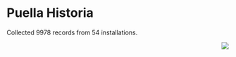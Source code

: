 # Puella Historia

Collected 9978 records from 54 installations.

<p align="right"><img src="https://xn--80aalyho.xn--p1ai/magireco/NAgitan/img/kagome.png" /></p>
